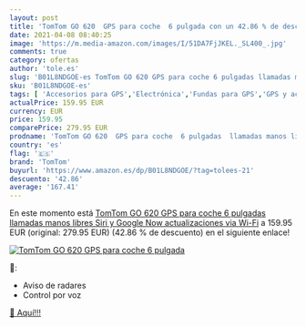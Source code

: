 ```yaml
---
layout: post
title: 'TomTom GO 620  GPS para coche  6 pulgada con un 42.86 % de descuento'
date: 2021-04-08 08:40:25
image: 'https://m.media-amazon.com/images/I/51DA7FjJKEL._SL400_.jpg'
comments: true
category: ofertas
author: 'tole.es'
slug: 'B01L8NDGOE-es TomTom GO 620 GPS para coche 6 pulgadas llamadas manos...'
sku: 'B01L8NDGOE-es'
tags: [ 'Accesorios para GPS','Electrónica','Fundas para GPS','GPS y accesorios','gps','tomtom', ]
actualPrice: 159.95 EUR
currency: EUR
price: 159.95
comparePrice: 279.95 EUR
prodname: 'TomTom GO 620  GPS para coche  6 pulgadas  llamadas manos libres  Siri y Google Now  actualizaciones via Wi-Fi'
country: 'es'
flag: '🇪🇸'
brand: 'TomTom'
buyurl: 'https://www.amazon.es/dp/B01L8NDGOE/?tag=tolees-21'
descuento: '42.86'
average: '167.41'
---
```


En este momento está [TomTom GO 620  GPS para coche  6 pulgadas  llamadas manos libres  Siri y Google Now  actualizaciones via Wi-Fi](https://www.amazon.es/dp/B01L8NDGOE/?tag=tolees-21) a 159.95 EUR (original: 279.95 EUR) (42.86 %  de descuento) en el siguiente enlace!

[![TomTom GO 620  GPS para coche  6 pulgada](https://m.media-amazon.com/images/I/51DA7FjJKEL._SL400_.jpg)](https://www.amazon.es/dp/B01L8NDGOE/?tag=tolees-21)

🔎:

- Aviso de radares
- Control por voz

[🛒 Aquí!!!](https://www.amazon.es/dp/B01L8NDGOE/?tag=tolees-21)
